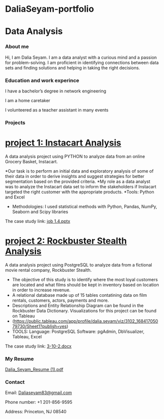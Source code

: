 # DaliaSeyam-portfolio

# Data Analysis

### About me

Hi, I am Dalia Seyam. I am a data analyst with a curious mind and a passion for problem-solving. I am proficient in identifying connections between data sets and finding solutions and helping in taking the right decisions. 

### Education and work experince

 I have a bachelor’s degree in network engineering 

 I am a home caretaker 

 I volunteered as a teacher assistant in many events 

### Projects
 
# [project 1: Instacart Analysis](https://github.com/daliaseyam/INSTACART-PYTHON)

A data analysis project using PYTHON to analyze data from an online Grocery Basket, Instacart.

*Our task is to perform an initial data and exploratory analysis of some of their data in order to derive insights and suggest strategies for better segmentation based on the provided criteria.
*My role as a data analyst was to analyze the Instacart data set to inform the stakeholders if Instacart targeted the right customer with the appropriate products.
*Tools: Python and Excel 
* Methodologies: I used statistical methods with Python, Pandas, NumPy, Seaborn and Scipy libraries

 The case study link: [job 1.4.pptx](https://github.com/daliaseyam/DaliaSeyam-portfolio/files/12164927/job.1.4.pptx)
 

 # [project 2:  Rockbuster Stealth Analysis](https://github.com/daliaseyam/Rockbuster-SQL)

 A data analysis project using PostgreSQL to analyze data from a fictional movie rental company, Rockbuster Stealth.
 
*  The objective of this study is to identify where the most loyal customers are located and what films should be kept in inventory based on location in order to increase revenue.
*  A relational database made up of 15 tables contatining data on film rentals, customers, actors, payments and more.
*  Descriptions and Entity Relationship Diagram can be found in the Rockbuster Data Dictionary. Visualizations for this project can be found on Tableau
* (https://public.tableau.com/app/profile/dalia.seyam/viz/3102_16841705079730/Sheet1?publish=yes)
* TOOLS: Language: PostgreSQL Software: pgAdmin, DbVisualizer, Tableau, Excel

The case study link: [3-10-2.docx](https://github.com/daliaseyam/DaliaSeyam-portfolio/files/12164945/3-10-2.docx)


### My Resume
[Dalia_Seyam_Resume (1).pdf](https://github.com/daliaseyam/DaliaSeyam-portfolio/files/12164633/Dalia_Seyam_Resume.1.pdf)

### Contact

Email: Daliaseyam83@gmail.com

Phone number: +1 201-856-9595

Address: Princeton, NJ 08540
